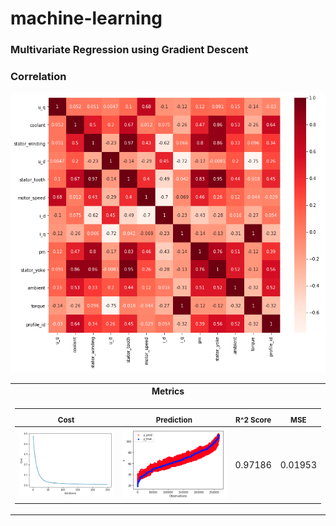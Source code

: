 # machine-learning

### Multivariate Regression using Gradient Descent

### Correlation
![alt text](https://github.com/nik-neg/machine-learning/blob/main/images/1_corr.png)


<table>
<tr><th>Metrics</th></tr>
<tr><td>
  
<sub> Cost </sub> |  <sub> Prediction </sub> | <sub> R^2 Score </sub> | <sub> MSE </sub> |
|--|--|--|--
<img src="https://github.com/nik-neg/machine-learning/blob/main/images/1_cost.png" alt="drawing" width="300"/> | <img src="https://github.com/nik-neg/machine-learning/blob/main/images/1_pred.png" alt="drawing" width="300"/> | 0.97186 |  0.01953 |
</td></tr></table> 

